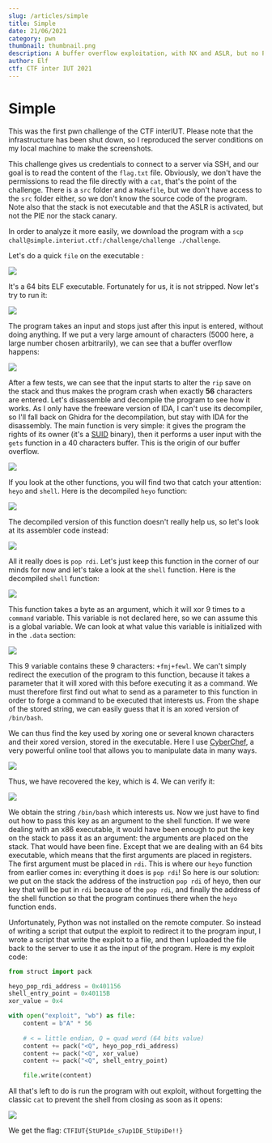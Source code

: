 ```yaml
---
slug: /articles/simple
title: Simple
date: 21/06/2021
category: pwn
thumbnail: thumbnail.png
description: A buffer overflow exploitation, with NX and ASLR, but no PIE. A good introduction to ROP.
author: Elf
ctf: CTF inter IUT 2021
---
```


# Simple

This was the first pwn challenge of the CTF interIUT.
Please note that the infrastructure has been shut down, so I reproduced the server conditions on my local machine to make the screenshots.

This challenge gives us credentials to connect to a server via SSH, and our goal is to read the content of the `flag.txt` file. Obviously, we don't have the permissions to read the file directly with a `cat`, that's the point of the challenge. There is a `src` folder and a `Makefile`, but we don't have access to the `src` folder either, so we don't know the source code of the program. Note also that the stack is not executable and that the ASLR is activated, but not the PIE nor the stack canary.

In order to analyze it more easily, we download the program with a `scp chall@simple.interiut.ctf:/challenge/challenge ./challenge`.

Let's do a quick `file` on the executable :

![](file.png)

It's a 64 bits ELF executable. Fortunately for us, it is not stripped. Now let's try to run it:

![](exec.png)

The program takes an input and stops just after this input is entered, without doing anything.
If we put a very large amount of characters (5000 here, a large number chosen arbitrarily), we can see that a buffer overflow happens:

![](segfault.png)

After a few tests, we can see that the input starts to alter the `rip` save on the stack and thus makes the program crash when exactly **56** characters are entered.
Let's disassemble and decompile the program to see how it works. As I only have the freeware version of IDA, I can't use its decompiler, so I'll fall back on Ghidra for the decompilation, but stay with IDA for the disassembly.
The main function is very simple: it gives the program the rights of its owner (it's a [SUID](https://en.wikipedia.org/wiki/Setuid) binary), then it performs a user input with the `gets` function in a 40 characters buffer. This is the origin of our buffer overflow.

![](main.png)

If you look at the other functions, you will find two that catch your attention: `heyo` and `shell`.
Here is the decompiled `heyo` function:

![](heyo.png)

The decompiled version of this function doesn't really help us, so let's look at its assembler code instead:

![](heyo_asm.png)

All it really does is `pop rdi`. Let's just keep this function in the corner of our minds for now and let's take a look at the `shell` function.
Here is the decompiled `shell` function:

![](shell.png)

This function takes a byte as an argument, which it will xor 9 times to a `command` variable. This variable is not declared here, so we can assume this is a global variable. We can look at what value this variable is initialized with in the `.data` section:

![](data_section.png)

This 9 variable contains these 9 characters: `+fmj+fewl`.
We can't simply redirect the execution of the program to this function, because it takes a parameter that it will xored with this before executing it as a command.
We must therefore first find out what to send as a parameter to this function in order to forge a command to be executed that interests us. From the shape of the stored string, we can easily guess that it is an xored version of `/bin/bash`.

We can thus find the key used by xoring one or several known characters and their xored version, stored in the executable.
Here I use [CyberChef](https://gchq.github.io/CyberChef/), a very powerful online tool that allows you to manipulate data in many ways.

![](xor1.png)

Thus, we have recovered the key, which is 4. We can verify it:

![](xor2.png)

We obtain the string `/bin/bash` which interests us. Now we just have to find out how to pass this key as an argument to the shell function.
If we were dealing with an x86 executable, it would have been enough to put the key on the stack to pass it as an argument: the arguments are placed on the stack. That would have been fine.
Except that we are dealing with an 64 bits executable, which means that the first arguments are placed in registers. The first argument must be placed in `rdi`.
This is where our `heyo` function from earlier comes in: everything it does is `pop rdi`!
So here is our solution: we put on the stack the address of the instruction `pop rdi` of heyo, then our key that will be put in `rdi` because of the `pop rdi`, and finally the address of the shell function so that the program continues there when the `heyo` function ends.

Unfortunately, Python was not installed on the remote computer. So instead of writing a script that output the exploit to redirect it to the program input, I wrote a script that write the exploit to a file, and then I uploaded the file back to the server to use it as the input of the program.
Here is my exploit code:

```py
from struct import pack

heyo_pop_rdi_address = 0x401156
shell_entry_point = 0x40115B
xor_value = 0x4

with open("exploit", "wb") as file:
    content = b"A" * 56
    
    # < = little endian, Q = quad word (64 bits value)
    content += pack("<Q", heyo_pop_rdi_address)
    content += pack("<Q", xor_value)
    content += pack("<Q", shell_entry_point)

    file.write(content)
```

All that's left to do is run the program with out exploit, without forgetting the classic `cat` to prevent the shell from closing as soon as it opens:

![](flag.png)

We get the flag: `CTFIUT{StUP1de_s7up1DE_5tUpiDe!!}`